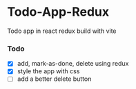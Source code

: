 # Todo-App-Redux
Todo app in react redux build with vite

### Todo

- [x] add, mark-as-done, delete using redux
- [x] style the app with css
- [ ] add a better delete button
